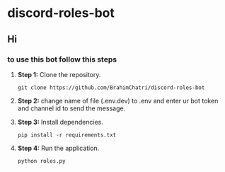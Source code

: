 # discord-roles-bot
 <h2>Hi</h2> 
<h3>to use this bot follow this steps</h3>
<ol>
  <li>
    <p><strong>Step 1:</strong> Clone the repository.</p>
    <code>git clone https://github.com/BrahimChatri/discord-roles-bot </code>
  </li>
  <li>
    <p><strong>Step 2:</strong> change name of file (.env.dev) to .env and enter ur bot token and channel id to send the message.</p>
  </li>
  <li>
    <p><strong>Step 3:</strong> Install dependencies.</p>
    <code>pip install -r requirements.txt</code>
  </li>
  
  <li>
    <p><strong>Step 4:</strong> Run the application.</p>
    <code>python roles.py</code>
  </li>
</ol>
